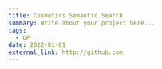 ```yaml
---
title: Cosmetics Semantic Search
summary: Write about your project here...
tags:
  - GP
date: 2022-01-01
external_link: http://github.com
---
```


